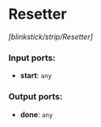 # Resetter

_[blinkstick/strip/Resetter]_

### Input ports:

* __start__: ` any `

### Output ports:

* __done__: ` any `

